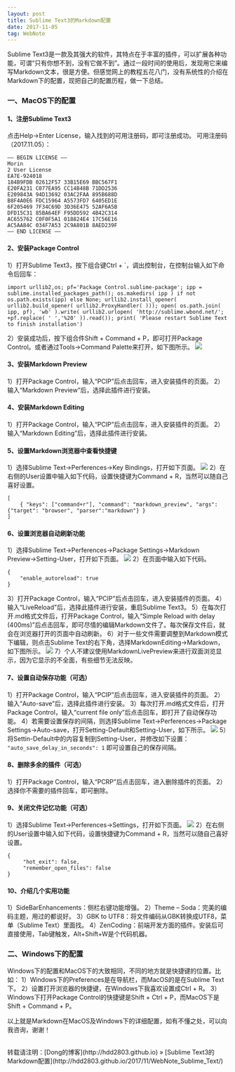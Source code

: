 ```yaml
---
layout: post
title: Sublime Text3的Markdown配置
date: 2017-11-05 
tag: WebNote
---
```


Sublime Text3是一款及其强大的软件，其特点在于丰富的插件，可以扩展各种功能，可谓“只有你想不到，没有它做不到”。通过一段时间的使用后，发现用它来编写Markdown文本，很是方便。但感觉网上的教程五花八门，没有系统性的介绍在Markdown下的配置，现把自己的配置历程，做一下总结。

### 一、MacOS下的配置

#### 1、注册Sublime Text3
点击Help→Enter License，输入找到的可用注册码，即可注册成功。
可用注册码（2017.11.05）：
```
—– BEGIN LICENSE —–
Morin
2 User License
EA7E-924018
184B9FDB 02612F57 33B15E69 BBC567F1
E20FA231 C077EA95 CC14B48B 71DD2536
E209843A 94D13692 03AC2FAA 895B688D
B8F4A0E6 FDC15964 A5573FD7 6405ED1E
6F205469 7F34C69D 3D36E475 52AF6A5B
DFD15C31 85BA64EF F95DD592 4B42C314
AC655762 C0F0F5A1 018824E4 17C56E16
AC5AA84C 034F7A53 2C9A801B 8AED239F
—— END LICENSE ——
```

#### 2、安装Package Control
1）打开Sublime Text3，按下组合键Ctrl + `，调出控制台，在控制台输入如下命令后回车：
```
import urllib2,os; pf='Package Control.sublime-package'; ipp = sublime.installed_packages_path(); os.makedirs( ipp ) if not os.path.exists(ipp) else None; urllib2.install_opener( urllib2.build_opener( urllib2.ProxyHandler( ))); open( os.path.join( ipp, pf), 'wb' ).write( urllib2.urlopen( 'http://sublime.wbond.net/'; +pf.replace( ' ','%20' )).read()); print( 'Please restart Sublime Text to finish installation')
```
2）安装成功后，按下组合件Shift + Command + P，即可打开Package Control。或者通过Tools→Command Palette来打开，如下图所示。
![](/images/posts/WebNote/SublimeText/1.png)


#### 3、安装Markdown Preview
1）打开Package Control，输入“PCIP”后点击回车，进入安装插件的页面。
2）输入“Markdown Preview”后，选择此插件进行安装。

#### 4、安装Markdown Editing
1）打开Package Control，输入“PCIP”后点击回车，进入安装插件的页面。
2）输入“Markdown Editing”后，选择此插件进行安装。

#### 5、设置Markdown浏览器中查看快捷键
1）选择Sublime Text→Perferences→Key Bindings，打开如下页面。
![](/images/posts/WebNote/SublimeText/2.png)
2）在右侧的User设置中输入如下代码，设置快捷键为Command + R，当然可以随自己喜好设置。
```
[
    { "keys": ["command+r"], "command": "markdown_preview", "args": {"target": "browser", "parser":"markdown"} }
]
```

#### 6、设置浏览器自动刷新功能
1）选择Sublime Text→Perferences→Package Settings→Markdown Preview→Setting-User，打开如下页面。
![](/images/posts/WebNote/SublimeText/3.png)
2）在页面中输入如下代码。
```
{
    "enable_autoreload": true
}
```
3）打开Package Control，输入“PCIP”后点击回车，进入安装插件的页面。
4）输入“LiveReload”后，选择此插件进行安装，重启Sublime Text3。
5）在每次打开.md格式文件后，打开Package Control，输入“Simple Reload with delay (400ms)”后点击回车，即可尽情的编辑Markdown文件了。每次保存文件后，就会在浏览器打开的页面中自动刷新。
6）对于一些文件需要调整到Markdown模式下编辑，则点击Sublime Text的右下角，选择MarkdownEditing→Markdown，如下图所示。
![](/images/posts/WebNote/SublimeText/4.png)
7）个人不建议使用MarkdownLivePreview来进行双面浏览显示，因为它显示的不全面，有些细节无法反映。

#### 7、设置自动保存功能（可选）
1）打开Package Control，输入“PCIP”后点击回车，进入安装插件的页面。
2）输入“Auto-save”后，选择此插件进行安装。
3）每次打开.md格式文件后，打开Package Control，输入“current file only”后点击回车，即打开了自动保存功能。
4）若需要设置保存的间隔，则选择Sublime Text→Perferences→Package Settings→Auto-save，打开Setting-Default和Setting-User，如下所示。
![](/images/posts/WebNote/SublimeText/5.png)
5）将Settin-Default中的内容复制到Setting-User，并修改如下设置：
`"auto_save_delay_in_seconds": 1`
即可设置自己的保存间隔。

#### 8、删除多余的插件（可选）
1）打开Package Control，输入“PCRP”后点击回车，进入删除插件的页面。
2）选择你不需要的插件回车，即可删除。

#### 9、关闭文件记忆功能（可选）
1）选择Sublime Text→Perferences→Settings，打开如下页面。
![](/images/posts/WebNote/SublimeText/6.png)
2）在右侧的User设置中输入如下代码，设置快捷键为Command + R，当然可以随自己喜好设置。
```
{
     "hot_exit": false,
     "remember_open_files": false
}
```

#### 10、介绍几个实用功能
1）SideBarEnhancements：侧栏右键功能增强。
2）Theme – Soda：完美的编码主题，用过的都说好。
3）GBK to UTF8：将文件编码从GBK转换成UTF8，菜单（Sublime Text）里面找。
4）ZenCoding：前端开发方面的插件。安装后可直接使用，Tab键触发，Alt+Shift+W是个代码机器。
  
### 二、Windows下的配置
Windows下的配置和MacOS下的大致相同，不同的地方就是快捷键的位置。比如：
1）Windows下的Preferences是在导航栏，而MacOS的是在Sublime Text下。
2）设置打开浏览器的快捷键，在Windows下我喜欢设置成Ctrl + R。
3）Windows下打开Package Control的快捷键是Shift + Ctrl + P，而MacOS下是Shift + Command + P。

以上就是Markdown在MacOS及Windows下的详细配置，如有不懂之处，可以向我咨询，谢谢！

<br>
转载请注明：[Dong的博客](http://hdd2803.github.io) » [Sublime Text3的Markdown配置](http://hdd2803.github.io/2017/11/WebNote_Sublime_Text/)  


